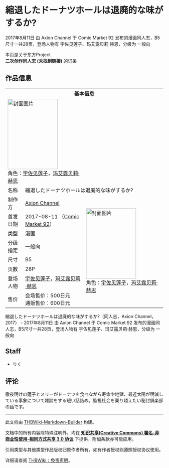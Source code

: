# 縮退したドーナツホールは退廃的な味がするか?

<!-- source html: G:\repos\THBWiki-Markdown-Builder\THBWikiMarkdown\Temp\main\2\25\ns0%3A%E7%B8%AE%E9%80%80%E3%81%97%E3%81%9F%E3%83%89%E3%83%BC%E3%83%8A%E3%83%84%E3%83%9B%E3%83%BC%E3%83%AB%E3%81%AF%E9%80%80%E5%BB%83%E7%9A%84%E3%81%AA%E5%91%B3%E3%81%8C%E3%81%99%E3%82%8B%E3%81%8B%3F.html -->

2017年8月11日 由 Axion Channel 于 Comic Market 92 发布的漫画同人志，B5尺寸一共28页，登场人物有 宇佐见莲子、玛艾露贝莉·赫恩，分级为 一般向

本页是关于东方Project  
 **二次创作同人志 (未找到链接)** 的词条
## 作品信息

<table><tbody><tr><th colspan="3">基本信息</th></tr><tr><td class="cover-artwork-mobile" colspan="2"><a href="./文件-縮退したドーナツホールは退廃的な味がするか-封面.jpg.md" class="image" title="封面图片"><img alt="封面图片" src="https://upload.thwiki.cc/thumb/5/55/%E7%B8%AE%E9%80%80%E3%81%97%E3%81%9F%E3%83%89%E3%83%BC%E3%83%8A%E3%83%84%E3%83%9B%E3%83%BC%E3%83%AB%E3%81%AF%E9%80%80%E5%BB%83%E7%9A%84%E3%81%AA%E5%91%B3%E3%81%8C%E3%81%99%E3%82%8B%E3%81%8B%3F%E5%B0%81%E9%9D%A2.jpg/159px-%E7%B8%AE%E9%80%80%E3%81%97%E3%81%9F%E3%83%89%E3%83%BC%E3%83%8A%E3%83%84%E3%83%9B%E3%83%BC%E3%83%AB%E3%81%AF%E9%80%80%E5%BB%83%E7%9A%84%E3%81%AA%E5%91%B3%E3%81%8C%E3%81%99%E3%82%8B%E3%81%8B%3F%E5%B0%81%E9%9D%A2.jpg" decoding="async" loading="lazy" width="159" height="224" srcset="https://upload.thwiki.cc/thumb/5/55/%E7%B8%AE%E9%80%80%E3%81%97%E3%81%9F%E3%83%89%E3%83%BC%E3%83%8A%E3%83%84%E3%83%9B%E3%83%BC%E3%83%AB%E3%81%AF%E9%80%80%E5%BB%83%E7%9A%84%E3%81%AA%E5%91%B3%E3%81%8C%E3%81%99%E3%82%8B%E3%81%8B%3F%E5%B0%81%E9%9D%A2.jpg/238px-%E7%B8%AE%E9%80%80%E3%81%97%E3%81%9F%E3%83%89%E3%83%BC%E3%83%8A%E3%83%84%E3%83%9B%E3%83%BC%E3%83%AB%E3%81%AF%E9%80%80%E5%BB%83%E7%9A%84%E3%81%AA%E5%91%B3%E3%81%8C%E3%81%99%E3%82%8B%E3%81%8B%3F%E5%B0%81%E9%9D%A2.jpg 1.5x, https://upload.thwiki.cc/thumb/5/55/%E7%B8%AE%E9%80%80%E3%81%97%E3%81%9F%E3%83%89%E3%83%BC%E3%83%8A%E3%83%84%E3%83%9B%E3%83%BC%E3%83%AB%E3%81%AF%E9%80%80%E5%BB%83%E7%9A%84%E3%81%AA%E5%91%B3%E3%81%8C%E3%81%99%E3%82%8B%E3%81%8B%3F%E5%B0%81%E9%9D%A2.jpg/317px-%E7%B8%AE%E9%80%80%E3%81%97%E3%81%9F%E3%83%89%E3%83%BC%E3%83%8A%E3%83%84%E3%83%9B%E3%83%BC%E3%83%AB%E3%81%AF%E9%80%80%E5%BB%83%E7%9A%84%E3%81%AA%E5%91%B3%E3%81%8C%E3%81%99%E3%82%8B%E3%81%8B%3F%E5%B0%81%E9%9D%A2.jpg 2x" data-file-width="425" data-file-height="600"></a><div class="cover-char">角色：<a href="./宇佐见莲子.md" title="宇佐见莲子">宇佐见莲子</a>，<a href="./玛艾露贝莉·赫恩.md" title="玛艾露贝莉·赫恩">玛艾露贝莉·赫恩</a></div></td>
</tr><tr><td class="label">名称</td><td colspan="2"> 縮退したドーナツホールは退廃的な味がするか? </td></tr><tr><td class="label">制作方</td><td><a href="./Axion_Channel.md" title="Axion Channel">Axion Channel</a></td><td class="cover-artwork" rowspan="8" style="min-width:224px;"><a href="./文件-縮退したドーナツホールは退廃的な味がするか-封面.jpg.md" class="image" title="封面图片"><img alt="封面图片" src="https://upload.thwiki.cc/thumb/5/55/%E7%B8%AE%E9%80%80%E3%81%97%E3%81%9F%E3%83%89%E3%83%BC%E3%83%8A%E3%83%84%E3%83%9B%E3%83%BC%E3%83%AB%E3%81%AF%E9%80%80%E5%BB%83%E7%9A%84%E3%81%AA%E5%91%B3%E3%81%8C%E3%81%99%E3%82%8B%E3%81%8B%3F%E5%B0%81%E9%9D%A2.jpg/159px-%E7%B8%AE%E9%80%80%E3%81%97%E3%81%9F%E3%83%89%E3%83%BC%E3%83%8A%E3%83%84%E3%83%9B%E3%83%BC%E3%83%AB%E3%81%AF%E9%80%80%E5%BB%83%E7%9A%84%E3%81%AA%E5%91%B3%E3%81%8C%E3%81%99%E3%82%8B%E3%81%8B%3F%E5%B0%81%E9%9D%A2.jpg" decoding="async" loading="lazy" width="159" height="224" srcset="https://upload.thwiki.cc/thumb/5/55/%E7%B8%AE%E9%80%80%E3%81%97%E3%81%9F%E3%83%89%E3%83%BC%E3%83%8A%E3%83%84%E3%83%9B%E3%83%BC%E3%83%AB%E3%81%AF%E9%80%80%E5%BB%83%E7%9A%84%E3%81%AA%E5%91%B3%E3%81%8C%E3%81%99%E3%82%8B%E3%81%8B%3F%E5%B0%81%E9%9D%A2.jpg/238px-%E7%B8%AE%E9%80%80%E3%81%97%E3%81%9F%E3%83%89%E3%83%BC%E3%83%8A%E3%83%84%E3%83%9B%E3%83%BC%E3%83%AB%E3%81%AF%E9%80%80%E5%BB%83%E7%9A%84%E3%81%AA%E5%91%B3%E3%81%8C%E3%81%99%E3%82%8B%E3%81%8B%3F%E5%B0%81%E9%9D%A2.jpg 1.5x, https://upload.thwiki.cc/thumb/5/55/%E7%B8%AE%E9%80%80%E3%81%97%E3%81%9F%E3%83%89%E3%83%BC%E3%83%8A%E3%83%84%E3%83%9B%E3%83%BC%E3%83%AB%E3%81%AF%E9%80%80%E5%BB%83%E7%9A%84%E3%81%AA%E5%91%B3%E3%81%8C%E3%81%99%E3%82%8B%E3%81%8B%3F%E5%B0%81%E9%9D%A2.jpg/317px-%E7%B8%AE%E9%80%80%E3%81%97%E3%81%9F%E3%83%89%E3%83%BC%E3%83%8A%E3%83%84%E3%83%9B%E3%83%BC%E3%83%AB%E3%81%AF%E9%80%80%E5%BB%83%E7%9A%84%E3%81%AA%E5%91%B3%E3%81%8C%E3%81%99%E3%82%8B%E3%81%8B%3F%E5%B0%81%E9%9D%A2.jpg 2x" data-file-width="425" data-file-height="600"></a><div class="cover-char">角色：<a href="./宇佐见莲子.md" title="宇佐见莲子">宇佐见莲子</a>，<a href="./玛艾露贝莉·赫恩.md" title="玛艾露贝莉·赫恩">玛艾露贝莉·赫恩</a></div></td>
</tr><tr><td class="label">首发日期</td><td>2017-08-11&#160;（<a href="/展会作品列表?e=Comic+Market%2392">Comic Market 92</a>）</td></tr><tr><td class="label">类型</td><td>漫画</td></tr><tr><td class="label">分级指定</td><td>一般向</td></tr><tr><td class="label">尺寸</td><td>B5</td></tr><tr><td class="label">页数</td><td>28P</td></tr><tr><td class="label">登场人物</td><td><a href="./宇佐见莲子.md" title="宇佐见莲子">宇佐见莲子</a>，<a href="./玛艾露贝莉·赫恩.md" title="玛艾露贝莉·赫恩">玛艾露贝莉·赫恩</a></td></tr><tr><td class="label">售价</td><td>会场售价：500日元<br>通贩售价：600日元</td></tr></tbody></table>

縮退したドーナツホールは退廃的な味がするか?（同人志，Axion Channel，2017） - 2017年8月11日 由 Axion Channel 于 Comic Market 92 发布的漫画同人志，B5尺寸一共28页，登场人物有 宇佐见莲子、玛艾露贝莉·赫恩，分级为 一般向
## Staff
- りく

## 评论
  
徹夜明けの蓮子とメリーがドーナツを食べながら寿命や地獄、最近太陽が明滅している事象について雑談をする短い話詰め。監視社会を乗り越えたい秘封倶楽部の話です。
  
  
  

  





---

此文档由 [THBWiki-Markdown-Builder](https://github.com/Delsin-Yu/THBWiki-Markdown-Builder) 构建。

文档中的所有内容除特殊注明外，均在 [**知识共享(Creative Commons) 署名-非商业性使用-相同方式共享 3.0 协议**](https://creativecommons.org/licenses/by-sa/3.0/deed.zh-hans) 下提供，附加条款亦可能应用。

引用类型与其他类型作品版权归原作者所有，如有作者授权则遵照授权协议使用。

详细请查阅 [THBWiki：免责声明](https://thbwiki.cc/THBWiki:%E5%85%8D%E8%B4%A3%E5%A3%B0%E6%98%8E)。

